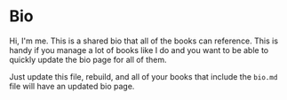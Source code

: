 # Bio

Hi, I'm me. This is a shared bio that all of the books can reference. This is handy if you manage a lot of books like I do and you want to be able to quickly update the bio page for all of them.

Just update this file, rebuild, and all of your books that include the `bio.md` file will have an updated bio page.

